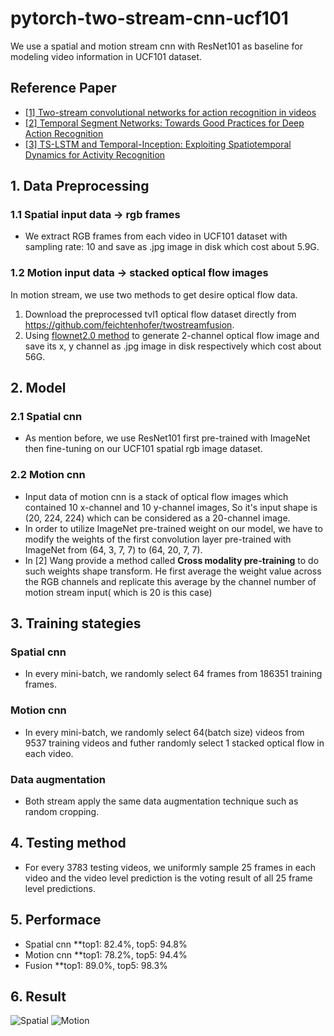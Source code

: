 # pytorch-two-stream-cnn-ucf101
We use a spatial and motion stream cnn with ResNet101 as baseline for modeling video information in UCF101 dataset.
## Reference Paper
*  [[1] Two-stream convolutional networks for action recognition in videos](http://papers.nips.cc/paper/5353-two-stream-convolutional)
*  [[2] Temporal Segment Networks: Towards Good Practices for Deep Action Recognition](https://link.springer.com/chapter/10.1007/978-3-319-46484-8_2)
* [[3] TS-LSTM and Temporal-Inception: Exploiting Spatiotemporal Dynamics for Activity Recognition](https://arxiv.org/abs/1703.10667)

## 1. Data Preprocessing
  ### 1.1 Spatial input data -> rgb frames
  * We extract RGB frames from each video in UCF101 dataset with sampling rate: 10 and save as .jpg image in disk which cost about 5.9G.
  ### 1.2 Motion input data -> stacked optical flow images
  In motion stream, we use two methods to get desire optical flow data. 
  1. Download the preprocessed tvl1 optical flow dataset directly from https://github.com/feichtenhofer/twostreamfusion. 
  2. Using [flownet2.0 method](https://github.com/lmb-freiburg/flownet2-docker) to generate 2-channel optical flow image and save its x, y channel as .jpg image in disk respectively which cost about 56G. 

## 2. Model
  ### 2.1 Spatial cnn
  * As mention before, we use ResNet101 first pre-trained with ImageNet then fine-tuning on our UCF101 spatial rgb image dataset. 
  ### 2.2 Motion cnn
  * Input data of motion cnn is a stack of optical flow images which contained 10 x-channel and 10 y-channel images, So it's input shape is (20, 224, 224) which can be considered as a 20-channel image. 
  * In order to utilize ImageNet pre-trained weight on our model, we have to modify the weights of the first convolution layer pre-trained  with ImageNet from (64, 3, 7, 7) to (64, 20, 7, 7). 
  * In [2] Wang provide a method called **Cross modality pre-training** to do such weights shape transform. He first average the weight value across the RGB channels and replicate this average by the channel number of motion stream input( which is 20 is this case)
  
## 3. Training stategies
  ### Spatial cnn
  * In every mini-batch, we randomly select 64 frames from 186351 training frames.
  ### Motion cnn
  * In every mini-batch, we randomly select 64(batch size) videos from 9537 training videos and futher randomly select 1 stacked optical flow in each video. 
  ### Data augmentation
  * Both stream apply the same data augmentation technique such as random cropping.
## 4. Testing method
  * For every 3783 testing videos, we uniformly sample 25 frames in each video and the video level prediction is the voting result of all 25 frame level predictions.
## 5. Performace
  * Spatial cnn 
    **top1: 82.4%, top5: 94.8%
  * Motion cnn
    **top1: 78.2%, top5: 94.4%
  * Fusion
    **top1: 89.0%, top5: 98.3%

## 6. Result
![Spatial](https://github.com/jeffreyhuang1/pytorch-two-stream-cnn-ucf101/blob/master/result/spatial_cnn.png)
![Motion](https://github.com/jeffreyhuang1/pytorch-two-stream-cnn-ucf101/blob/master/result/motion_cnn.png)
